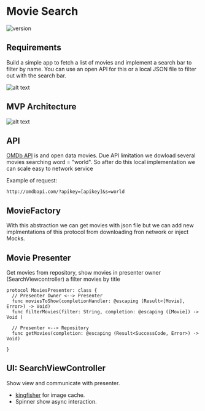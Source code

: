 # Movie Search

![version](https://img.shields.io/badge/swift-iOS-purple.svg?maxAge=2592000)

## Requirements
Build a simple app to fetch a list of movies and implement a search bar to filter by name.
You can use an open API for this or a local JSON file to filter out with the search bar.

![alt text](https://drive.google.com/uc?id=1rxvDTzPWqDlMfBDom9t2qjlpPAherfag)

## MVP Architecture

![alt text](https://drive.google.com/uc?id=1Ov0AKpBEOhrcNnXC1UFknRv9SBZsQxOX)


## API

[OMDb API](http://www.omdbapi.com/) is and open data movies. Due API limitation we dowload several movies searching word = "world". So after do this local implementation we can scale easy to network service

Example of request:
```
http://omdbapi.com/?apikey=[apikey]&s=world
```

## MovieFactory

With this abstraction we can get movies with json file but we can add new implmentations of this protocol from downloading fron network or inject Mocks.

## Movie Presenter

Get movies from repository, show movies in presenter owner (SearchViewcontroller) a filter movies by title
```
protocol MoviesPresenter: class {
  // Presenter Owner <--> Presenter
  func moviesToShow(completionHandler: @escaping (Result<[Movie], Error>) -> Void)
  func filterMovies(filter: String, completion: @escaping ([Movie]) -> Void )
  
  // Presenter <--> Repository
  func getMovies(completion: @escaping (Result<SuccessCode, Error>) -> Void)

}
```

## UI: SearchViewController
Show view and communicate with presenter.

- [kingfisher](https://github.com/onevcat/Kingfisher) for image cache.
- Spinner show async interaction.

